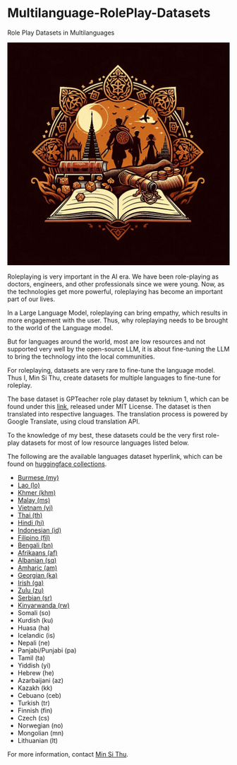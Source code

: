 # Multilanguage-RolePlay-Datasets
 Role Play Datasets in Multilanguages


![Multilanguage, Multilingual Roleplay datasets](/logo/RolePlay-Dataset-Multilingual.jpeg)

Roleplaying is very important in the AI era. We have been role-playing as doctors, engineers, and other professionals since we were young. Now, as the technologies get more powerful, roleplaying has become an important part of our lives.

In a Large Language Model, roleplaying can bring empathy, which results in more engagement with the user. Thus, why roleplaying needs to be brought to the world of the Language model.

But for languages around the world, most are low resources and not supported very well by the open-source LLM, it is about fine-tuning the LLM to bring the technology into the local communities.

For roleplaying, datasets are very rare to fine-tune the language model. Thus I, Min Si Thu, create datasets for multiple languages to fine-tune for roleplay.

The base dataset is GPTeacher role play dataset by teknium 1, which can be found under this [link](https://github.com/teknium1/GPTeacher/blob/main/Roleplay/roleplay-simple-deduped-roleplay-instruct.json), released under MIT License. The dataset is then translated into respective languages. The translation process is powered by Google Translate, using cloud translation API. 

To the knowledge of my best, these datasets could be the very first role-play datasets for most of low resource languages listed below.

The following are the available languages dataset hyperlink, which can be found on [huggingface collections](https://huggingface.co/collections/jojo-ai-mst/multilingual-roleplay-66f91668cb7628aaef4af6ed).

- [Burmese (my)](https://huggingface.co/datasets/jojo-ai-mst/Roleplay-Burmese)
- [Lao (lo)](https://huggingface.co/datasets/jojo-ai-mst/Roleplay-Lao)
- [Khmer (khm)](https://huggingface.co/datasets/jojo-ai-mst/Roleplay-Khmer)
- [Malay (ms)](https://huggingface.co/datasets/jojo-ai-mst/Roleplay-Malay)
- [Vietnam (vi)](https://huggingface.co/datasets/jojo-ai-mst/Roleplay-Vietnam)
- [Thai (th)](https://huggingface.co/datasets/jojo-ai-mst/Roleplay-Thai)
- [Hindi (hi)](https://huggingface.co/datasets/jojo-ai-mst/Roleplay-Hindi)
- [Indonesian (id)](https://huggingface.co/datasets/jojo-ai-mst/Roleplay-Indonesian)
- [Filipino (fil)](https://huggingface.co/datasets/jojo-ai-mst/Roleplay-Filipino)
- [Bengali (bn)](https://huggingface.co/datasets/jojo-ai-mst/Roleplay-Bengali)
- [Afrikaans (af)](https://huggingface.co/datasets/jojo-ai-mst/Roleplay-Afrikaans)
- [Albanian (sq)](https://huggingface.co/datasets/jojo-ai-mst/Roleplay-Albanian)
- [Amharic (am)](https://huggingface.co/datasets/jojo-ai-mst/Roleplay-Amharic)
- [Georgian (ka)](https://huggingface.co/datasets/jojo-ai-mst/Roleplay-Georgian)
- [Irish (ga)](https://huggingface.co/datasets/jojo-ai-mst/Roleplay-Irish)
- [Zulu (zu)](https://huggingface.co/datasets/jojo-ai-mst/Roleplay-Zulu)
- [Serbian (sr)](https://huggingface.co/datasets/jojo-ai-mst/Roleplay-Serbian)
- [Kinyarwanda (rw)](https://huggingface.co/datasets/jojo-ai-mst/Roleplay-Kinyarwanda)
- Somali (so)
- Kurdish (ku)
- Huasa (ha)
- Icelandic (is)
- Nepali (ne)
- Panjabi/Punjabi (pa)
- Tamil (ta)
- Yiddish (yi)
- Hebrew (he)
- Azarbaijani (az)
- Kazakh (kk)
- Cebuano (ceb)
- Turkish (tr)
- Finnish (fin)
- Czech (cs)
- Norwegian (no)
- Mongolian (mn)
- Lithuanian (lt)

For more information, contact [Min Si Thu](https://www.linkedin.com/in/min-si-thu/).